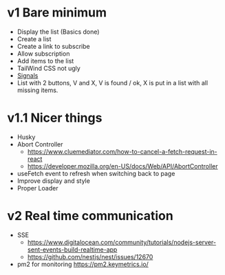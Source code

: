 # v1 Bare minimum

- Display the list (Basics done)
- Create a list
- Create a link to subscribe
- Allow subscription
- Add items to the list
- TailWind CSS not ugly
- [Signals](https://preactjs.com/guide/v10/signals/)
- List with 2 buttons, V and X, V is found / ok, X is put in a list with all missing items.

# v1.1 Nicer things

- Husky
- Abort Controller
    - https://www.cluemediator.com/how-to-cancel-a-fetch-request-in-react
    - https://developer.mozilla.org/en-US/docs/Web/API/AbortController
- useFetch event to refresh when switching back to page
- Improve display and style
- Proper Loader

# v2 Real time communication

- SSE
    - https://www.digitalocean.com/community/tutorials/nodejs-server-sent-events-build-realtime-app
    - https://github.com/nestjs/nest/issues/12670
- pm2 for monitoring https://pm2.keymetrics.io/
